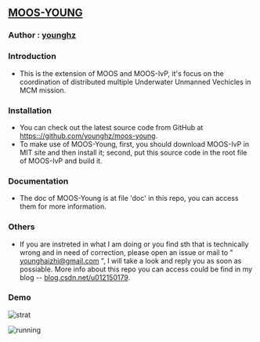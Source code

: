 ## [MOOS-YOUNG](https://github.com/younghz/moos-young)

### Author :  [younghz](github.com/younghz)

### Introduction

* This is the extension of MOOS and MOOS-IvP, it's focus on the coordination of distributed multiple Underwater Unmanned Vechicles in MCM mission. 

### Installation

* You can check out the latest source code from GitHub at [https:://github.com/younghz/moos-young](https://github.com/younghz/moos-young).
* To make use of MOOS-Young, first, you should download MOOS-IvP in MIT site and then install it; second, put this source code in the root file of MOOS-IvP and build it.

###  Documentation

* The doc of MOOS-Young is at file 'doc' in this repo, you can access them for more information.
  
### Others

* If you are instreted in what I am doing or you find sth that is technically wrong and in need of correction, please open an issue or mail to " younghaizhi@gmail.com ", I will take a look and reply you as soon as possiable. More info about this repo you can access could be find in my blog -- [blog.csdn.net/u012150179](http://blog.csdn.net/u012150179).

### Demo

![strat](https://github.com/younghz/moos-young/blob/master/SRC/SelfCode/v2/mcm_simulation/deallocation_lastest/pic/before_allocation.png)

![running](https://github.com/younghz/moos-young/blob/master/SRC/SelfCode/v2/mcm_simulation/deallocation_lastest/pic/after_allocation.png)
